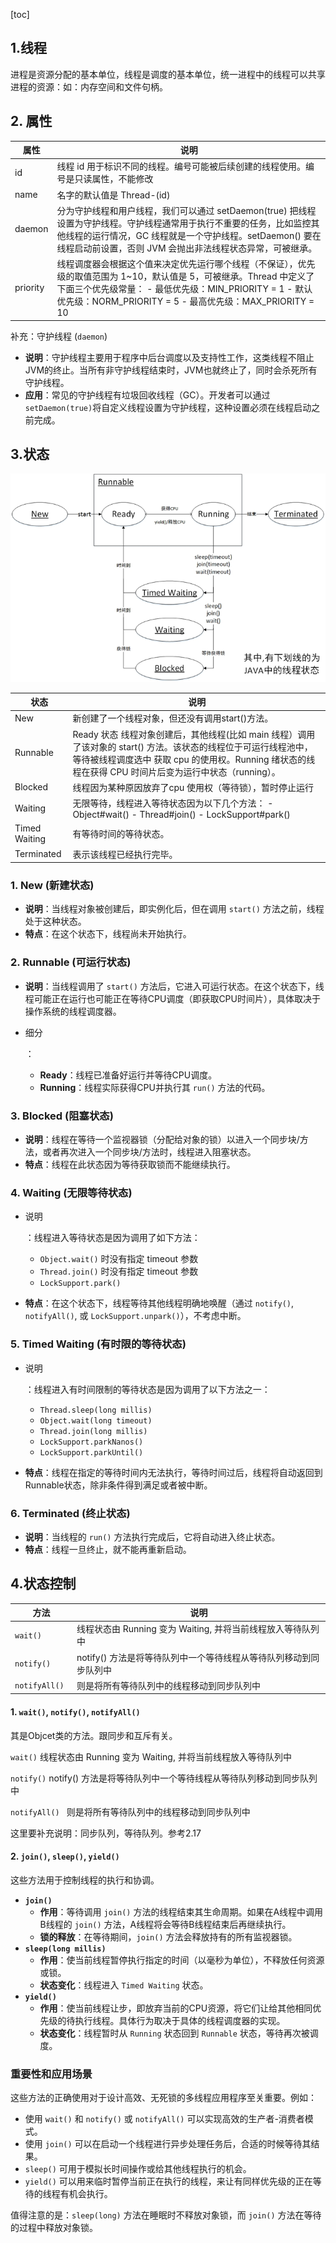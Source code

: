 [toc]

## 1.线程

进程是资源分配的基本单位，线程是调度的基本单位，统一进程中的线程可以共享进程的资源：如：内存空间和文件句柄。



## 2. 属性

| 属性     | 说明                                                         |
| -------- | ------------------------------------------------------------ |
| id       | 线程 id 用于标识不同的线程。编号可能被后续创建的线程使用。编号是只读属性，不能修改 |
| name     | 名字的默认值是 Thread-(id)                                   |
| daemon   | 分为守护线程和用户线程，我们可以通过 setDaemon(true) 把线程设置为守护线程。守护线程通常用于执行不重要的任务，比如监控其他线程的运行情况，GC 线程就是一个守护线程。setDaemon() 要在线程启动前设置，否则 JVM 会抛出非法线程状态异常，可被继承。 |
| priority | 线程调度器会根据这个值来决定优先运行哪个线程（不保证），优先级的取值范围为 1~10，默认值是 5，可被继承。Thread 中定义了下面三个优先级常量： - 最低优先级：MIN_PRIORITY = 1 - 默认优先级：NORM_PRIORITY = 5 - 最高优先级：MAX_PRIORITY = 10 |

补充：守护线程 (`daemon`)

- **说明**：守护线程主要用于程序中后台调度以及支持性工作，这类线程不阻止JVM的终止。当所有非守护线程结束时，JVM也就终止了，同时会杀死所有守护线程。
- **应用**：常见的守护线程有垃圾回收线程（GC）。开发者可以通过`setDaemon(true)`将自定义线程设置为守护线程，这种设置必须在线程启动之前完成。



## 3.状态

![img](../Pic/68747470733a2f2f706963322e7a68696d672e636f6d2f38302f76322d33323661326265396238366231343436643735623666353266353463393866625f68642e6a7067.png)

| 状态          | 说明                                                         |
| ------------- | ------------------------------------------------------------ |
| New           | 新创建了一个线程对象，但还没有调用start()方法。              |
| Runnable      | Ready 状态 线程对象创建后，其他线程(比如 main 线程）调用了该对象的 start() 方法。该状态的线程位于可运行线程池中，等待被线程调度选中 获取 cpu 的使用权。Running 绪状态的线程在获得 CPU 时间片后变为运行中状态（running）。 |
| Blocked       | 线程因为某种原因放弃了cpu 使用权（等待锁），暂时停止运行     |
| Waiting       | 无限等待，线程进入等待状态因为以下几个方法： - Object#wait() - Thread#join() - LockSupport#park() |
| Timed Waiting | 有等待时间的等待状态。                                       |
| Terminated    | 表示该线程已经执行完毕。                                     |

### 1. **New (新建状态)**

- **说明**：当线程对象被创建后，即实例化后，但在调用 `start()` 方法之前，线程处于这种状态。
- **特点**：在这个状态下，线程尚未开始执行。

### 2. **Runnable (可运行状态)**

- **说明**：当线程调用了 `start()` 方法后，它进入可运行状态。在这个状态下，线程可能正在运行也可能正在等待CPU调度（即获取CPU时间片），具体取决于操作系统的线程调度器。

- 细分

  ：

  - **Ready**：线程已准备好运行并等待CPU调度。
  - **Running**：线程实际获得CPU并执行其 `run()` 方法的代码。

### 3. **Blocked (阻塞状态)**

- **说明**：线程在等待一个监视器锁（分配给对象的锁）以进入一个同步块/方法，或者再次进入一个同步块/方法时，线程进入阻塞状态。
- **特点**：线程在此状态因为等待获取锁而不能继续执行。

### 4. **Waiting (无限等待状态)**

- 说明

  ：线程进入等待状态是因为调用了如下方法：

  - `Object.wait()` 时没有指定 timeout 参数
  - `Thread.join()` 时没有指定 timeout 参数
  - `LockSupport.park()`

- **特点**：在这个状态下，线程等待其他线程明确地唤醒（通过 `notify()`, `notifyAll()`, 或 `LockSupport.unpark()`），不考虑中断。

### 5. **Timed Waiting (有时限的等待状态)**

- 说明

  ：线程进入有时间限制的等待状态是因为调用了以下方法之一：

  - `Thread.sleep(long millis)`
  - `Object.wait(long timeout)`
  - `Thread.join(long millis)`
  - `LockSupport.parkNanos()`
  - `LockSupport.parkUntil()`

- **特点**：线程在指定的等待时间内无法执行，等待时间过后，线程将自动返回到Runnable状态，除非条件得到满足或者被中断。

### 6. **Terminated (终止状态)**

- **说明**：当线程的 `run()` 方法执行完成后，它将自动进入终止状态。
- **特点**：线程一旦终止，就不能再重新启动。





## 4.状态控制

| 方法           | 说明                                                         |
| -------------- | ------------------------------------------------------------ |
| `wait()`       | 线程状态由 Running 变为 Waiting, 并将当前线程放入等待队列中  |
| `notify()`     | notify() 方法是将等待队列中一个等待线程从等待队列移动到同步队列中 |
| `notifyAll() ` | 则是将所有等待队列中的线程移动到同步队列中                   |

#### 1. `wait()`, `notify()`, `notifyAll()`

其是Objcet类的方法。跟同步和互斥有关。

`wait()`  线程状态由 Running 变为 Waiting, 并将当前线程放入等待队列中

`notify()`  notify() 方法是将等待队列中一个等待线程从等待队列移动到同步队列中

`notifyAll() `  则是将所有等待队列中的线程移动到同步队列中

这里要补充说明：同步队列，等待队列。参考2.17

#### 2. `join()`, `sleep()`, `yield()`

这些方法用于控制线程的执行和协调。

- **`join()`**
  - **作用**：等待调用 `join()` 方法的线程结束其生命周期。如果在A线程中调用B线程的 `join()` 方法，A线程将会等待B线程结束后再继续执行。
  - **锁的释放**：在等待期间，`join()` 方法会释放持有的所有监视器锁。
- **`sleep(long millis)`**
  - **作用**：使当前线程暂停执行指定的时间（以毫秒为单位），不释放任何资源或锁。
  - **状态变化**：线程进入 `Timed Waiting` 状态。
- **`yield()`**
  - **作用**：使当前线程让步，即放弃当前的CPU资源，将它们让给其他相同优先级的待执行线程。具体行为取决于具体的线程调度器的实现。
  - **状态变化**：线程暂时从 `Running` 状态回到 `Runnable` 状态，等待再次被调度。

### 重要性和应用场景

这些方法的正确使用对于设计高效、无死锁的多线程应用程序至关重要。例如：

- 使用 `wait()` 和 `notify()` 或 `notifyAll()` 可以实现高效的生产者-消费者模式。
- 使用 `join()` 可以在启动一个线程进行异步处理任务后，合适的时候等待其结果。
- `sleep()` 可用于模拟长时间操作或给其他线程执行的机会。
- `yield()` 可以用来临时暂停当前正在执行的线程，来让有同样优先级的正在等待的线程有机会执行。



值得注意的是：`sleep(long)` 方法在睡眠时不释放对象锁，而 `join()` 方法在等待的过程中释放对象锁。
